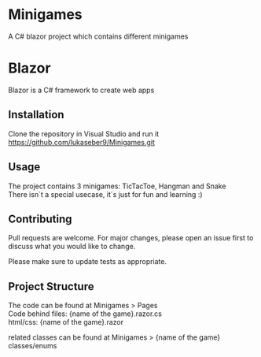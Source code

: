 # Minigames
A C# blazor project which contains different minigames

# Blazor

Blazor is a C# framework to create web apps

## Installation

Clone the repository in Visual Studio and run it  
https://github.com/lukaseber9/Minigames.git

## Usage

The project contains 3 minigames: TicTacToe, Hangman and Snake  
There isn´t a special usecase, it´s just for fun and learning :)

## Contributing
Pull requests are welcome. For major changes, please open an issue first to discuss what you would like to change.

Please make sure to update tests as appropriate.

## Project Structure
The code can be found at Minigames > Pages   
Code behind files: {name of the game}.razor.cs  
html/css: {name of the game}.razor  

related classes can be found at Minigames > {name of the game} classes/enums
